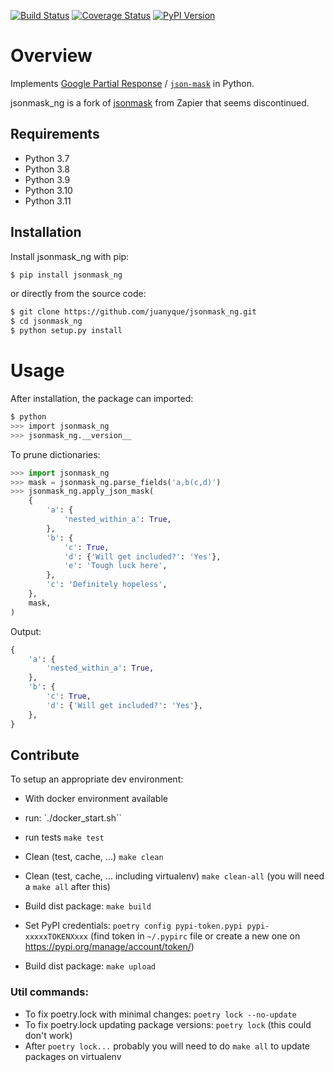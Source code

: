 [![Build Status](https://img.shields.io/travis/juanyque/jsonmask_ng/master.svg)](https://travis-ci.org/juanyque/jsonmask_ng) [![Coverage Status](https://img.shields.io/coveralls/juanyque/jsonmask_ng/master.svg)](https://coveralls.io/r/juanyque/jsonmask_ng) [![PyPI Version](https://img.shields.io/pypi/v/jsonmask_ng.svg)](https://pypi.org/project/jsonmask_ng)

# Overview

Implements [Google Partial Response](https://developers.google.com/discovery/v1/performance#partial-response) / [`json-mask`](https://github.com/nemtsov/json-mask) in Python.

jsonmask_ng is a fork of [jsonmask](https://github.com/zapier/jsonmask) from Zapier that seems discontinued.

## Requirements

- Python 3.7
- Python 3.8
- Python 3.9
- Python 3.10
- Python 3.11

## Installation

Install jsonmask_ng with pip:

```sh
$ pip install jsonmask_ng
```

or directly from the source code:

```sh
$ git clone https://github.com/juanyque/jsonmask_ng.git
$ cd jsonmask_ng
$ python setup.py install
```

# Usage

After installation, the package can imported:

```sh
$ python
>>> import jsonmask_ng
>>> jsonmask_ng.__version__
```

To prune dictionaries:

```py
>>> import jsonmask_ng
>>> mask = jsonmask_ng.parse_fields('a,b(c,d)')
>>> jsonmask_ng.apply_json_mask(
    {
        'a': {
            'nested_within_a': True,
        },
        'b': {
            'c': True,
            'd': {'Will get included?': 'Yes'},
            'e': 'Tough luck here',
        },
        'c': 'Definitely hopeless',
    },
    mask,
)
```

Output:

```py
{
    'a': {
        'nested_within_a': True,
    },
    'b': {
        'c': True,
        'd': {'Will get included?': 'Yes'},
    },
}
```

## Contribute

To setup an appropriate dev environment:

- With docker environment available
- run: `./docker_start.sh``

- run tests `make test`

- Clean (test, cache, ...) `make clean`

- Clean (test, cache, ... including virtualenv) `make clean-all` (you will need a `make all` after this)

- Build dist package: `make build`

- Set PyPI credentials: `poetry config pypi-token.pypi pypi-xxxxxTOKENXxxx` (find token in `~/.pypirc` file or create a new one on https://pypi.org/manage/account/token/)

- Build dist package: `make upload`

### Util commands:

- To fix poetry.lock with minimal changes: `poetry lock --no-update`
- To fix poetry.lock updating package versions: `poetry lock` (this could don't work)
- After `poetry lock...` probably you will need to do `make all` to update packages on virtualenv
